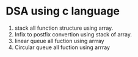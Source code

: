 # DSA using c language 
1. stack all function structure using array.
2. Infix to postfix convertion using stack of array.
3. linear queue all fuction using arrray
4. Circular queue all fuction using arrray 
